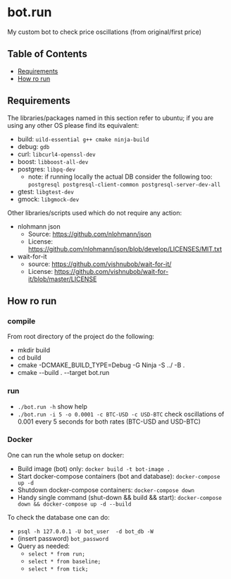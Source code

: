 # bot.run

My custom bot to check price oscillations (from original/first price)

## Table of Contents

- [Requirements](#requirements)
- [How ro run](#run)

## Requirements
The libraries/packages named in this section refer to ubuntu; if you are using any other OS please find its equivalent:
- build: `uild-essential g++ cmake ninja-build`
- debug: `gdb`
- curl: `libcurl4-openssl-dev`
- boost: `libboost-all-dev`
- postgres: `libpq-dev`
  - note: if running locally the actual DB consider the following too: `postgresql postgresql-client-common postgresql-server-dev-all`
- gtest: `libgtest-dev`
- gmock: `libgmock-dev`

Other libraries/scripts used which do not require any action:
- nlohmann json
  - Source: https://github.com/nlohmann/json
  - License: https://github.com/nlohmann/json/blob/develop/LICENSES/MIT.txt
- wait-for-it
  - source: https://github.com/vishnubob/wait-for-it/
  - License: https://github.com/vishnubob/wait-for-it/blob/master/LICENSE


## How ro run
### compile
From root directory of the project do the following:
* mkdir build
* cd build
* cmake -DCMAKE_BUILD_TYPE=Debug -G Ninja -S ../ -B .
* cmake --build . --target bot.run
### run
* `./bot.run -h` show help 
* `./bot.run -i 5 -o 0.0001 -c BTC-USD -c USD-BTC` check oscillations of 0.001 every 5 seconds for both rates (BTC-USD and USD-BTC)

### Docker

One can run the whole setup on docker:
* Build image (bot) only: `docker build -t bot-image .`
* Start docker-compose containers (bot and database): `docker-compose up -d`
* Shutdown docker-compose containers: `docker-compose down`
* Handy single command (shut-down && build && start): `docker-compose down && docker-compose up -d --build`

To check the database one can do:
* `psql -h 127.0.0.1 -U bot_user  -d bot_db -W`
* (insert password) `bot_password`
* Query as needed:
  * `select * from run;`
  * `select * from baseline;`
  * `select * from tick;`
